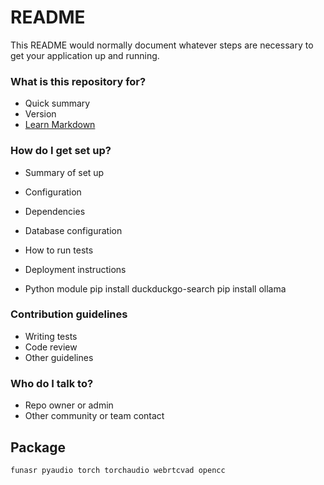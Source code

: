 # README #

This README would normally document whatever steps are necessary to get your application up and running.

### What is this repository for? ###

* Quick summary
* Version
* [Learn Markdown](https://bitbucket.org/tutorials/markdowndemo)

### How do I get set up? ###

* Summary of set up
* Configuration
* Dependencies
* Database configuration
* How to run tests
* Deployment instructions

* Python module
pip install duckduckgo-search
pip install ollama

### Contribution guidelines ###

* Writing tests
* Code review
* Other guidelines

### Who do I talk to? ###

* Repo owner or admin
* Other community or team contact

## Package
```
funasr pyaudio torch torchaudio webrtcvad opencc
```
